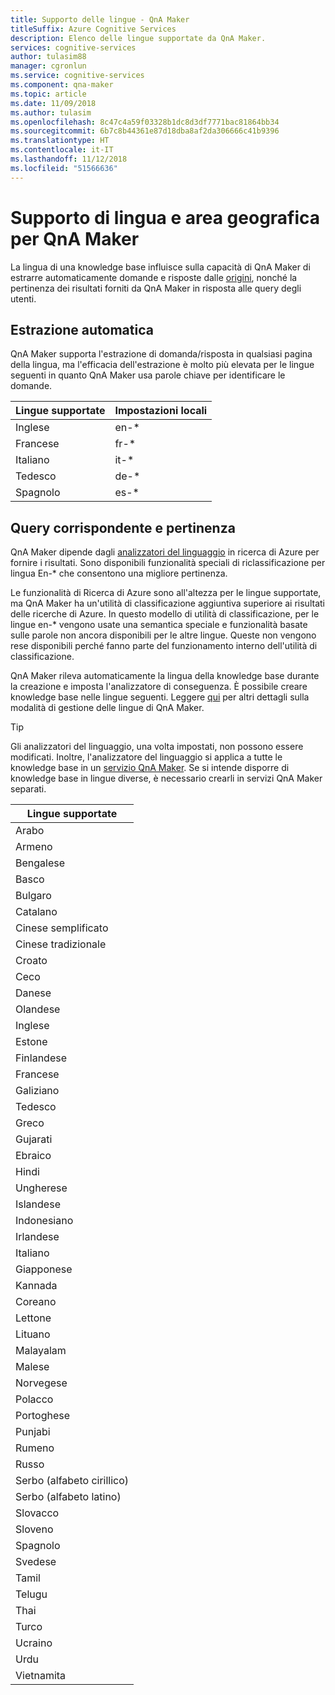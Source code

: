 ```yaml
---
title: Supporto delle lingue - QnA Maker
titleSuffix: Azure Cognitive Services
description: Elenco delle lingue supportate da QnA Maker.
services: cognitive-services
author: tulasim88
manager: cgronlun
ms.service: cognitive-services
ms.component: qna-maker
ms.topic: article
ms.date: 11/09/2018
ms.author: tulasim
ms.openlocfilehash: 8c47c4a59f03328b1dc8d3df7771bac81864bb34
ms.sourcegitcommit: 6b7c8b44361e87d18dba8af2da306666c41b9396
ms.translationtype: HT
ms.contentlocale: it-IT
ms.lasthandoff: 11/12/2018
ms.locfileid: "51566636"
---
```

# <a name="language-and-region-support-for-qna-maker"></a>Supporto di lingua e area geografica per QnA Maker

La lingua di una knowledge base influisce sulla capacità di QnA Maker di estrarre automaticamente domande e risposte dalle [origini](../Concepts/data-sources-supported.md), nonché la pertinenza dei risultati forniti da QnA Maker in risposta alle query degli utenti.

## <a name="auto-extraction"></a>Estrazione automatica
QnA Maker supporta l'estrazione di domanda/risposta in qualsiasi pagina della lingua, ma l'efficacia dell'estrazione è molto più elevata per le lingue seguenti in quanto QnA Maker usa parole chiave per identificare le domande.

|Lingue supportate| Impostazioni locali|
|-----|----|
|Inglese|en-*|
|Francese|fr-*|
|Italiano|it-*|
|Tedesco|de-*|
|Spagnolo|es-*|

## <a name="query-matching-and-relevance"></a>Query corrispondente e pertinenza
QnA Maker dipende dagli [analizzatori del linguaggio](https://docs.microsoft.com/rest/api/searchservice/language-support) in ricerca di Azure per fornire i risultati. Sono disponibili funzionalità speciali di riclassificazione per lingua En-* che consentono una migliore pertinenza.

Le funzionalità di Ricerca di Azure sono all'altezza per le lingue supportate, ma QnA Maker ha un'utilità di classificazione aggiuntiva superiore ai risultati delle ricerche di Azure. In questo modello di utilità di classificazione, per le lingue en-* vengono usate una semantica speciale e funzionalità basate sulle parole non ancora disponibili per le altre lingue. Queste non vengono rese disponibili perché fanno parte del funzionamento interno dell'utilità di classificazione. 

QnA Maker rileva automaticamente la lingua della knowledge base durante la creazione e imposta l'analizzatore di conseguenza. È possibile creare knowledge base nelle lingue seguenti. Leggere [qui](../How-To/language-knowledge-base.md) per altri dettagli sulla modalità di gestione delle lingue di QnA Maker.


> [!Tip]
> Gli analizzatori del linguaggio, una volta impostati, non possono essere modificati. Inoltre, l'analizzatore del linguaggio si applica a tutte le knowledge base in un [servizio QnA Maker](../How-To/set-up-qnamaker-service-azure.md). Se si intende disporre di knowledge base in lingue diverse, è necessario crearli in servizi QnA Maker separati.

|Lingue supportate|
|-----|
|Arabo|
|Armeno|,
Bengalese|
|Basco|
|Bulgaro|
|Catalano|
|Cinese semplificato|
|Cinese tradizionale|
|Croato|
|Ceco|
|Danese|
|Olandese|
|Inglese|
|Estone|
|Finlandese|
|Francese|
|Galiziano|
|Tedesco|
|Greco|
|Gujarati|
|Ebraico|
|Hindi|
|Ungherese|
|Islandese|
|Indonesiano|
|Irlandese|
|Italiano|
|Giapponese|
|Kannada|
|Coreano|
|Lettone|
|Lituano|
|Malayalam|
|Malese|
|Norvegese|
|Polacco|
|Portoghese|
|Punjabi|
|Rumeno|
|Russo|
|Serbo (alfabeto cirillico)|
|Serbo (alfabeto latino)|
|Slovacco|
|Sloveno|
|Spagnolo|
|Svedese|
|Tamil|
|Telugu|
|Thai|
|Turco|
|Ucraino|
|Urdu|
|Vietnamita|
